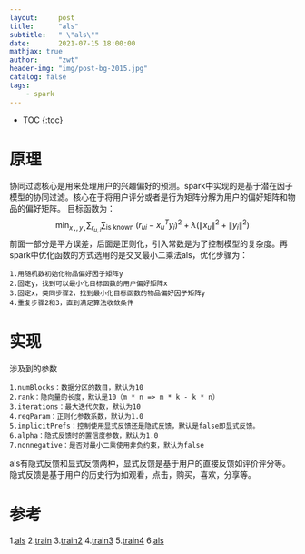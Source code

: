```yaml
---
layout:     post
title:      "als"
subtitle:   " \"als\""
date:       2021-07-15 18:00:00
mathjax: true
author:     "zwt"
header-img: "img/post-bg-2015.jpg"
catalog: false
tags:
    - spark
---
```

* TOC
{:toc}

# 原理
协同过滤核心是用来处理用户的兴趣偏好的预测。spark中实现的是基于潜在因子模型的协同过滤。核心在于将用户评分或者是行为矩阵分解为用户的偏好矩阵和物品的偏好矩阵。
目标函数为：
$$
\min _{x_{\star}, y_{\star}} \sum_{r_{u, i}} \sum_{\text {is known }}\left(r_{u i}-x_{u}^{T} y_{i}\right)^{2}+\lambda\left(\left\|x_{u}\right\|^{2}+\left\|y_{i}\right\|^{2}\right)
$$
前面一部分是平方误差，后面是正则化，引入常数是为了控制模型的复杂度。再spark中优化函数的方式选用的是交叉最小二乘法als，优化步骤为：
```
1.用随机数初始化物品偏好因子矩阵y
2.固定y，找到可以最小化目标函数的用户偏好矩阵x
3.固定x，类同步骤2，找到最小化目标函数的物品偏好因子矩阵y
4.重复步骤2和3，直到满足算法收敛条件
```
# 实现
涉及到的参数
```
1.numBlocks：数据分区的数目，默认为10
2.rank：隐向量的长度，默认是10（m * n => m * k - k * n）
3.iterations：最大迭代次数，默认为10
4.regParam：正则化参数系数，默认为1.0
5.implicitPrefs：控制使用显式反馈还是隐式反馈，默认是false即显式反馈。
6.alpha：隐式反馈时的置信度参数，默认为1.0
7.nonnegative：是否对最小二乘使用非负约束，默认为false
```
als有隐式反馈和显式反馈两种，显式反馈是基于用户的直接反馈如评价评分等。隐式反馈是基于用户的历史行为如观看，点击，购买，喜欢，分享等。

# 参考
1.[als](https://www.jianshu.com/p/7f71a6b8a98a/)
2.[train](https://blog.csdn.net/shifenglov/article/details/43795597)
3.[train2](https://blog.csdn.net/YMPzUELX3AIAp7Q/article/details/85241209)
4.[train3](https://thinkgamer.blog.csdn.net/article/details/99432555)
5.[train4](https://blog.csdn.net/hellozhxy/article/details/80151598)
6.[als](https://www.cnblogs.com/mooba/p/6539142.html)
